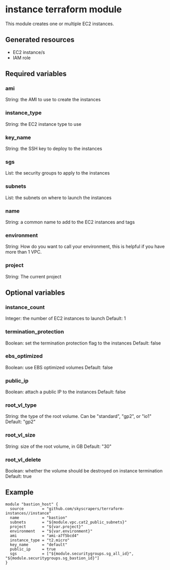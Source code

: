 # instance terraform module
This module creates one or multiple EC2 instances.

## Generated resources
- EC2 instance/s
- IAM role

## Required variables

### ami
String: the AMI to use to create the instances

### instance_type
String: the EC2 instance type to use

### key_name
String: the SSH key to deploy to the instances

### sgs
List: the security groups to apply to the instances

### subnets
List: the subnets on where to launch the instances

### name
String: a common name to add to the EC2 instances and tags

### environment
String: How do you want to call your environment, this is helpful if you have more than 1 VPC.

### project
String: The current project

## Optional variables

### instance_count
Integer: the number of EC2 instances to launch
Default: 1

### termination_protection
Boolean: set the termination protection flag to the instances
Default: false

### ebs_optimized
Boolean: use EBS optimized volumes
Default: false

### public_ip
Boolean: attach a public IP to the instances
Default: false

### root_vl_type
String: the type of the root volume. Can be "standard", "gp2", or "io1"
Default: "gp2"

### root_vl_size
String: size of the root volume, in GB
Default: "30"

### root_vl_delete
Boolean: whether the volume should be destroyed on instance termination
Default: true

## Example

```
module "bastion_host" {
  source        = "github.com/skyscrapers/terraform-instances//instance"
  name          = "bastion"
  subnets       = "${module.vpc.cat2_public_subnets}"
  project       = "${var.project}"
  environment   = "${var.environment}"
  ami           = "ami-a7f5bcd4"
  instance_type = "t2.micro"
  key_name      = "default"
  public_ip     = true
  sgs           = ["${module.securitygroups.sg_all_id}", "${module.securitygroups.sg_bastion_id}"]
}
```
